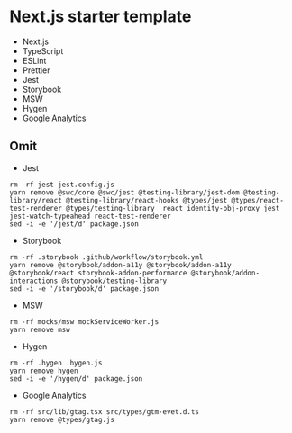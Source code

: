 # Next.js starter template

- Next.js
- TypeScript
- ESLint
- Prettier
- Jest
- Storybook
- MSW
- Hygen
- Google Analytics

## Omit

- Jest

```shell
rm -rf jest jest.config.js
yarn remove @swc/core @swc/jest @testing-library/jest-dom @testing-library/react @testing-library/react-hooks @types/jest @types/react-test-renderer @types/testing-library__react identity-obj-proxy jest jest-watch-typeahead react-test-renderer
sed -i -e '/jest/d' package.json
```

- Storybook

```shell
rm -rf .storybook .github/workflow/storybook.yml
yarn remove @storybook/addon-a11y @storybook/addon-a11y @storybook/react storybook-addon-performance @storybook/addon-interactions @storybook/testing-library
sed -i -e '/storybook/d' package.json
```

- MSW

```shell
rm -rf mocks/msw mockServiceWorker.js
yarn remove msw
```

- Hygen

```shell
rm -rf .hygen .hygen.js
yarn remove hygen
sed -i -e '/hygen/d' package.json
```

- Google Analytics

```shell
rm -rf src/lib/gtag.tsx src/types/gtm-evet.d.ts
yarn remove @types/gtag.js
```
